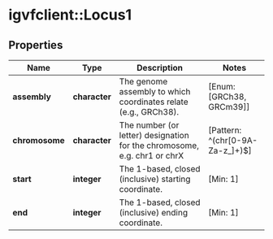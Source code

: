 # igvfclient::Locus1


## Properties
Name | Type | Description | Notes
------------ | ------------- | ------------- | -------------
**assembly** | **character** | The genome assembly to which coordinates relate (e.g., GRCh38). | [Enum: [GRCh38, GRCm39]] 
**chromosome** | **character** | The number (or letter) designation for the chromosome, e.g. chr1 or chrX | [Pattern: ^(chr[0-9A-Za-z_]+)$] 
**start** | **integer** | The 1-based, closed (inclusive) starting coordinate. | [Min: 1] 
**end** | **integer** | The 1-based, closed (inclusive) ending coordinate. | [Min: 1] 


